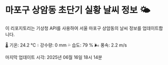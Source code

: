 
# 마포구 상암동 초단기 실황 날씨 정보 🌤️

이 리포지토리는 기상청 API를 사용하여 서울 마포구 상암동의 날씨 정보를 업데이트합니다. 

🌡️ 기온: 24.2 ℃
💧 강수량: 0 mm
💦 습도: 79 %
🌬️ 풍속: 2.2 m/s

마지막 업데이트 시각: 2025년 06월 16일 18시 14분    
